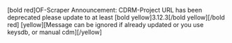 [bold red]OF-Scraper Announcement: CDRM-Project URL has been deprecated please update to at least [bold yellow]3.12.3[/bold yellow][/bold red] [yellow]\[Message can be ignored if already updated or you use keysdb, or manual cdm][/yellow]
